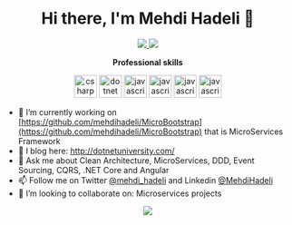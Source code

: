 <h1 align="center">Hi there, I'm Mehdi Hadeli 👋</h1>

<p align="center">
 <a href="https://github.com/mehdihadeli" alt="Github"><img src="https://img.icons8.com/fluent/48/000000/github.png"/>
 </a> 
 <a href="https://linkedin.com/in/mehdihadeli" target="_blank">
  <img src="https://img.icons8.com/fluent/48/000000/linkedin.png"/>
 </a>
</p>

<p align="center"> 
 <strong>
  Professional skills
  </strong>
</p>
<p align="center"> 
  <img src="https://devicons.github.io/devicon/devicon.git/icons/csharp/csharp-original.svg" alt="csharp" width="40" height="40" />
  <img src="https://devicons.github.io/devicon/devicon.git/icons/dot-net/dot-net-original-wordmark.svg" alt="dotnet" width="40" height="40" />
  <img src="https://devicon.dev/devicon.git/icons/javascript/javascript-original.svg" alt="javascript" width="40" height="40" />
  <img src="https://devicon.dev/devicon.git/icons/typescript/typescript-original.svg" alt="javascript" width="40" height="40" />
  <img src="https://devicon.dev/devicon.git/icons/docker/docker-original-wordmark.svg" alt="javascript" width="40" height="40" />
  <img src="https://devicon.dev/devicon.git/icons/angularjs/angularjs-plain.svg" alt="javascript" width="40" height="40" />
</p>

- 🔭 I’m currently working on [https://github.com/mehdihadeli/MicroBootstrap](https://github.com/mehdihadeli/MicroBootstrap) that is MicroServices Framework
- 📃 I blog here: http://dotnetuniversity.com/
- 💬 Ask me about Clean Architecture, MicroServices, DDD, Event Sourcing, CQRS, .NET Core and Angular
- 📫 Follow me on Twitter [@mehdi_hadeli](https://twitter.com/mehdi_hadeli) and Linkedin [@MehdiHadeli](https://www.linkedin.com/in/mehdihadeli/)
- 👯 I’m looking to collaborate on: Microservices projects

<p align="center">
  <a href="#" alt="mehdi hadeli's github stats"><img src="https://github-readme-stats.vercel.app/api?username=mehdihadeli" /></a>
</p>
